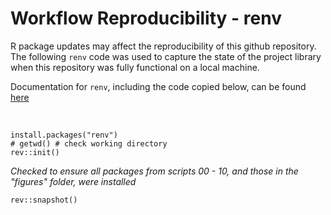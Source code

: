 # Workflow Reproducibility - renv

R package updates may affect the reproducibility of this github repository. The following `renv` code was used to capture the state of the project library when this repository was fully functional on a local machine.

Documentation for `renv`, including the code copied below, can be found [here](https://rstudio.github.io/renv/articles/renv.html)

<br>

```
install.packages("renv")
# getwd() # check working directory
rev::init()
```

*Checked to ensure all packages from scripts 00 - 10, and those in the "figures" folder, were installed*

```
rev::snapshot()
```